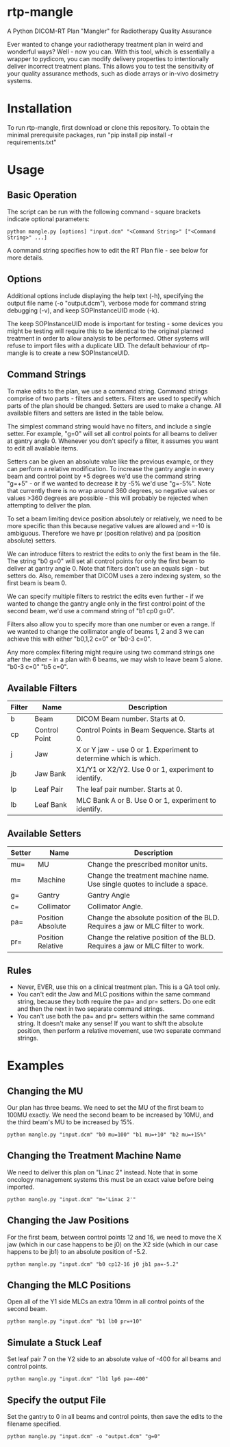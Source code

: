# rtp-mangle
A Python DICOM-RT Plan "Mangler" for Radiotherapy Quality Assurance

Ever wanted to change your radiotherapy treatment plan in weird and wonderful ways? Well - now you can. With this tool, which is essentially a wrapper to pydicom, you can modify delivery properties to intentionally deliver incorrect treatment plans. This allows you to test the sensitivity of your quality assurance methods, such as diode arrays or in-vivo dosimetry systems. 


# Installation
To run rtp-mangle, first download or clone this repository. To obtain the minimal prerequisite packages, run "pip install pip install -r requirements.txt"


# Usage

## Basic Operation
The script can be run with the following command - square brackets indicate optional parameters:
```
python mangle.py [options] "input.dcm" "<Command String>" ["<Command String>" ...]
```
A command string specifies how to edit the RT Plan file - see below for more details. 

## Options
Additional options include displaying the help text (-h), specifying the output file name (-o "output.dcm"), verbose mode for command string debugging (-v), and keep SOPInstanceUID mode (-k). 

The keep SOPInstanceUID mode is important for testing - some devices you might be testing will require this to be identical to the original planned treatment in order to allow analysis to be performed. Other systems will refuse to import files with a duplicate UID. The default behaviour of rtp-mangle is to create a new SOPInstanceUID. 

## Command Strings
To make edits to the plan, we use a command string. Command strings comprise of two parts - filters and setters. Filters are used to specify which parts of the plan should be changed. Setters are used to make a change. All available filters and setters are listed in the table below.

The simplest command string would have no filters, and include a single setter. For example, "g=0" will set all control points for all beams to deliver at gantry angle 0. Whenever you don't specify a filter, it assumes you want to edit all available items. 

Setters can be given an absolute value like the previous example, or they can perform a relative modification. To increase the gantry angle in every beam and control point by +5 degrees we'd use the command string "g=+5" - or if we wanted to decrease it by -5% we'd use "g=-5%". Note that currently there is no wrap around 360 degrees, so negative values or values >360 degrees are possible - this will probably be rejected when attempting to deliver the plan. 

To set a beam limiting device position absolutely or relatively, we need to be more specific than this because negative values are allowed and =-10 is ambiguous. Therefore we have pr (position relative) and pa (position absolute) setters.

We can introduce filters to restrict the edits to only the first beam in the file. The string "b0 g=0" will set all control points for only the first beam to deliver at gantry angle 0. Note that filters don't use an equals sign - but setters do. Also, remember that DICOM uses a zero indexing system, so the first beam is beam 0. 

We can specify multiple filters to restrict the edits even further - if we wanted to change the gantry angle only in the first control point of the second beam, we'd use a command string of "b1 cp0 g=0". 

Filters also allow you to specify more than one number or even a range. If we wanted to change the collimator angle of beams 1, 2 and 3 we can achieve this with either "b0,1,2 c=0" or "b0-3 c=0". 

Any more complex filtering might require using two command strings one after the other - in a plan with 6 beams, we may wish to leave beam 5 alone. "b0-3 c=0" "b5 c=0". 

## Available Filters

| Filter | Name | Description |
|--------|------|-------------|
| b      | Beam | DICOM Beam number. Starts at 0. |
| cp     | Control Point | Control Points in Beam Sequence. Starts at 0. |
| j      | Jaw | X or Y jaw - use 0 or 1. Experiment to determine which is which. |
| jb     | Jaw Bank | X1/Y1 or X2/Y2. Use 0 or 1, experiment to identify. |
| lp     | Leaf Pair | The leaf pair number. Starts at 0. |
| lb     | Leaf Bank | MLC Bank A or B. Use 0 or 1, experiment to identify. |


## Available Setters

| Setter | Name | Description |
|--------|------|-------------|
| mu=    | MU   | Change the prescribed monitor units. |
| m=     | Machine | Change the treatment machine name. Use single quotes to include a space. |
| g=     | Gantry | Gantry Angle |
| c=     | Collimator | Collimator Angle. |
| pa=    | Position Absolute | Change the absolute position of the BLD. Requires a jaw or MLC filter to work. |
| pr=    | Position Relative | Change the relative position of the BLD. Requires a jaw or MLC filter to work. |


## Rules
* Never, EVER, use this on a clinical treatment plan. This is a QA tool only. 
* You can't edit the Jaw and MLC positions within the same command string, because they both require the pa= and pr= setters. Do one edit and then the next in two separate command strings. 
* You can't use both the pa= and pr= setters within the same command string. It doesn't make any sense! If you want to shift the absolute position, then perform a relative movement, use two separate command strings. 

# Examples

## Changing the MU
Our plan has three beams. We need to set the MU of the first beam to 100MU exactly. We need the second beam to be increased by 10MU, and the third beam's MU to be increased by 15%.

```
python mangle.py "input.dcm" "b0 mu=100" "b1 mu=+10" "b2 mu=+15%"
```

## Changing the Treatment Machine Name
We need to deliver this plan on "Linac 2" instead. Note that in some oncology management systems this must be an exact value before being imported.

```
python mangle.py "input.dcm" "m='Linac 2'"
```

## Changing the Jaw Positions
For the first beam, between control points 12 and 16, we need to move the X jaw (which in our case happens to be j0) on the X2 side (which in our case happens to be jb1) to an absolute position of -5.2.  

```
python mangle.py "input.dcm" "b0 cp12-16 j0 jb1 pa=-5.2"
```

## Changing the MLC Positions
Open all of the Y1 side MLCs an extra 10mm in all control points of the second beam. 

```
python mangle.py "input.dcm" "b1 lb0 pr=+10"
```

## Simulate a Stuck Leaf
Set leaf pair 7 on the Y2 side to an absolute value of -400 for all beams and control points. 

```
python mangle.py "input.dcm" "lb1 lp6 pa=-400"
```

## Specify the output File
Set the gantry to 0 in all beams and control points, then save the edits to the filename specified.

```
python mangle.py "input.dcm" -o "output.dcm" "g=0"
```
